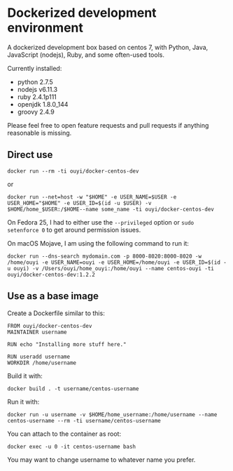 
# Dockerized development environment

A dockerized development box based on centos 7, with Python, Java, JavaScript (nodejs), Ruby, and some often-used tools.

Currently installed:
- python 2.7.5
- nodejs v6.11.3
- ruby 2.4.1p111
- openjdk 1.8.0\_144
- groovy 2.4.9

Please feel free to open feature requests and pull requests if anything reasonable is missing.

## Direct use

    docker run --rm -ti ouyi/docker-centos-dev 

or

    docker run --net=host -w "$HOME" -e USER_NAME=$USER -e USER_HOME="$HOME" -e USER_ID=$(id -u $USER) -v $HOME/home_$USER:/$HOME--name some_name -ti ouyi/docker-centos-dev

On Fedora 25, I had to either use the `--privileged` option or `sudo setenforce 0` to get around permission issues.

On macOS Mojave, I am using the following command to run it:

    docker run --dns-search mydomain.com -p 8000-8020:8000-8020 -w /home/ouyi -e USER_NAME=ouyi -e USER_HOME=/home/ouyi -e USER_ID=$(id -u ouyi) -v /Users/ouyi/home_ouyi:/home/ouyi --name centos-ouyi -ti ouyi/docker-centos-dev:1.2.2

## Use as a base image

Create a Dockerfile similar to this:

    FROM ouyi/docker-centos-dev
    MAINTAINER username

    RUN echo "Installing more stuff here."

    RUN useradd username
    WORKDIR /home/username

Build it with:
    
    docker build . -t username/centos-username

Run it with:

    docker run -u username -v $HOME/home_username:/home/username --name centos-username --rm -ti username/centos-username

You can attach to the container as root:

    docker exec -u 0 -it centos-username bash
    
You may want to change username to whatever name you prefer.
